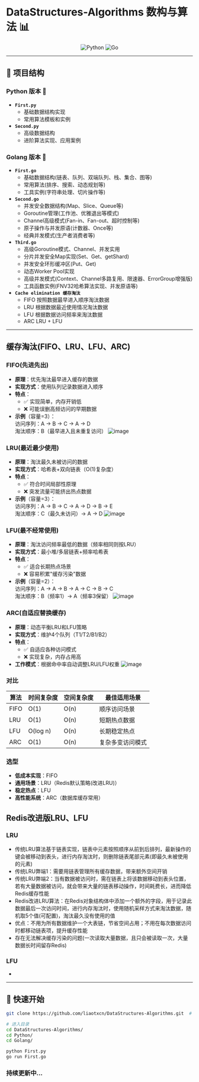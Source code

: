 # DataStructures-Algorithms 数构与算法 📊  

<div align="center">  

![Python](https://img.shields.io/badge/Python-3776AB?style=for-the-badge&logo=python&logoColor=white)
![Go](https://img.shields.io/badge/Go-00ADD8?style=for-the-badge&logo=go&logoColor=white)  

</div>  

---

## 📂 项目结构  

### **Python 版本** 🐍  
- **`First.py`**  
  - 基础数据结构实现  
  - 常用算法模板和实例  
- **`Second.py`**  
  - 高级数据结构  
  - 进阶算法实现、应用案例

### **Golang 版本** 🦫  
- **`First.go`**  
  - 基础数据结构(链表、队列、双端队列、栈、集合、图等)
  - 常用算法(排序、搜索、动态规划等)
  - 工具实例(字符串处理、切片操作等)
- **`Second.go`**  
  - 并发安全数据结构(Map、Slice、Queue等)
  - Goroutine管理(工作池、优雅退出等模式)
  - Channel高级模式(Fan-in、Fan-out、超时控制等)
  - 原子操作与并发原语(计数器、Once等)
  - 经典并发模式(生产者消费者等)
- **`Third.go`**  
  - 高级Goroutine模式、Channel、并发实用
  - 分片并发安全Map实现(Set、Get、getShard)
  - 并发安全环形缓冲区(Put、Get)
  - 动态Worker Pool实现
  - 高级并发模式(Context、Channel多路复用、限速器、ErrorGroup增强版)
  - 工具函数实例(FNV32哈希算法实现、并发原语等)
- **`Cache elimination 缓存淘汰`**
  - FIFO   按照数据最早进入顺序淘汰数据
  - LRU    根据数据最近使用情况淘汰数据
  - LFU    根据数据访问频率来淘汰数据
  - ARC    LRU + LFU

---

## 缓存淘汰(FIFO、LRU、LFU、ARC)
### FIFO(先进先出)
- **原理**：优先淘汰最早进入缓存的数据
- **实现方式**：使用队列记录数据进入顺序
- **特点**：
  - ✅ 实现简单，内存开销低  
  - ❌ 可能误删高频访问的早期数据
- **示例**（容量=3）：  
  访问序列：A → B → C → A → D  
  淘汰顺序：B（最早进入且未重复访问）
![image](https://github.com/user-attachments/assets/fe7b6a29-a622-4471-8267-7d2afb419c8f)

### LRU(最近最少使用)
- **原理**：淘汰最久未被访问的数据
- **实现方式**：哈希表+双向链表（O(1)复杂度）
- **特点**：
  - ✅ 符合时间局部性原理  
  - ❌ 突发流量可能挤出热点数据
- **示例**（容量=3）：  
  访问序列：A → B → C → A → D → B → E  
  淘汰顺序：C（最久未访问）→ A → D
![image](https://github.com/user-attachments/assets/6a1fc97e-e35e-4b10-bad7-646642013ca9)

### LFU(最不经常使用)
- **原理**：淘汰访问频率最低的数据（频率相同则按LRU）
- **实现方式**：最小堆/多层链表+频率哈希表
- **特点**：
  - ✅ 适合长期热点场景  
  - ❌ 容易积累"缓存污染"数据
- **示例**（容量=2）：  
  访问序列：A → A → B → A → C → B → C  
  淘汰顺序：B（频率1）→ A（频率3保留）
![image](https://github.com/user-attachments/assets/fa84f11a-35bb-4379-ada2-f6c06922946b)

### ARC(自适应替换缓存)
- **原理**：动态平衡LRU和LFU策略
- **实现方式**：维护4个队列（T1/T2/B1/B2）
- **特点**：
  - ✅ 自适应各种访问模式  
  - ❌ 实现复杂，内存占用高
- **工作模式**：根据命中率自动调整LRU/LFU权重
![image](https://github.com/user-attachments/assets/ebe32488-0c6b-4886-8770-fa54ea3ac42e)

### 对比
| 算法     | 时间复杂度 | 空间复杂度 | 最佳适用场景         |
|----------|------------|------------|----------------------|
| FIFO     | O(1)       | O(n)       | 顺序访问场景         |
| LRU      | O(1)       | O(n)       | 短期热点数据         |
| LFU      | O(log n)   | O(n)       | 长期稳定热点         |
| ARC      | O(1)       | O(n)       | 复杂多变访问模式     |

### 选型
- **低成本实现**：FIFO
- **通用场景**：LRU（Redis默认策略(改进LRU)）
- **稳定热点**：LFU
- **高性能系统**：ARC（数据库缓存常用）
## Redis改进版LRU、LFU
### LRU
- 传统LRU算法基于链表实现，链表中元素按照顺序从前到后排列，最新操作的键会被移动到表头，进行内存淘汰时，则删除链表尾部元素(即最久未被使用的元素)
- 传统LRU弊端1：需要用链表管理所有缓存数据，带来额外空间开销
- 传统LRU弊端2：当有数据被访问时，需在链表上将该数据移动到表头位置，若有大量数据被访问，就会带来大量的链表移动操作，时间耗费长，进而降低Redis缓存性能
- Redis改进LRU算法：在Redis对象结构体中添加一个额外的字段，用于记录此数据最后一次访问时间，进行内存淘汰时，使用随机采样方式来淘汰数据，随机取5个值(可配置)，淘汰最久没有使用的值
- 优点：不用为所有数据维护一个大表链，节省空间占用；不用在每次数据访问时都移动链表项，提升缓存性能
- 存在无法解决缓存污染的问题(一次读取大量数据，且只会被读取一次，大量数据长时间留存Redis)
### LFU
- 

---

## 🚀 快速开始  
```bash
git clone https://github.com/liaotxcn/DataStructures-Algorithms.git  # 克隆仓库
```
```bash
# 进入目录
cd DataStructures-Algorithms/
cd Python/ 
cd Golang/
```
```bash
python First.py  
go run First.go
```

### 持续更新中...
